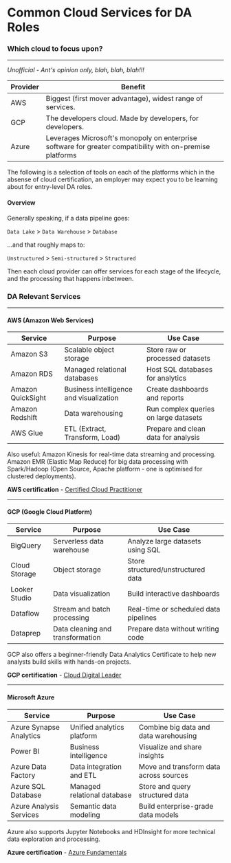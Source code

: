 # Common Cloud Services for DA Roles

### Which cloud to focus upon?
---

*Unofficial - Ant's opinion only, blah, blah, blah!!!*

|Provider|Benefit|
|---|---|
|AWS|Biggest (first mover advantage), widest range of services.|
|GCP|The developers cloud. Made by developers, for developers.|
|Azure|Leverages Microsoft's monopoly on enterprise software for greater compatibility with on-premise platforms|

The following is a selection of tools on each of the platforms which in the absense of cloud certification, an employer may expect you to be learning about for entry-level DA roles.

#### Overview
Generally speaking, if a data pipeline goes:

`Data Lake` >  `Data Warehouse` > `Database`

...and that roughly maps to:

`Unstructured` >  `Semi-structured` > `Structured`

Then each cloud provider can offer services for each stage of the lifecycle, and the processing that happens inbetween.

### DA Relevant Services
---
#### AWS (Amazon Web Services)

|Service|Purpose|Use Case|
|---|---|---|
|Amazon S3|Scalable object storage|Store raw or processed datasets|
|Amazon RDS|Managed relational databases|Host SQL databases for analytics|
|Amazon QuickSight|Business intelligence and visualization|Create dashboards and reports|
|Amazon Redshift|Data warehousing|Run complex queries on large datasets|
|AWS Glue|ETL (Extract, Transform, Load)|Prepare and clean data for analysis|

Also useful: Amazon Kinesis for real-time data streaming and processing. Amazon EMR (Elastic Map Reduce) for big data processing with Spark/Hadoop (Open Source, Apache platform - one is optimised for clustered deployments).

**AWS certification** - [Certified Cloud Practitioner](https://aws.amazon.com/certification/certified-cloud-practitioner/)

---
#### GCP (Google Cloud Platform)
|Service|Purpose|Use Case|
|---|---|---|
|BigQuery|Serverless data warehouse|Analyze large datasets using SQL|
|Cloud Storage|Object storage|Store structured/unstructured data|
|Looker Studio|Data visualization|Build interactive dashboards|
|Dataflow|Stream and batch processing|Real-time or scheduled data pipelines|
|Dataprep|Data cleaning and transformation|Prepare data without writing code|

GCP also offers a beginner-friendly Data Analytics Certificate to help new analysts build skills with hands-on projects.

**GCP certification** - [Cloud Digital Leader](https://cloud.google.com/learn/certification/cloud-digital-leader)

---
#### Microsoft Azure
|Service|Purpose|Use Case|
|---|---|---|
|Azure Synapse Analytics|Unified analytics platform|Combine big data and data warehousing|
|Power BI|Business intelligence|	Visualize and share insights|
|Azure Data Factory|Data integration and ETL|Move and transform data across sources|
|Azure SQL Database|Managed relational database|Store and query structured data|
|Azure Analysis Services|Semantic data modeling|Build enterprise-grade data models|

Azure also supports Jupyter Notebooks and HDInsight for more technical data exploration and processing.

**Azure certification** - [Azure Fundamentals](https://learn.microsoft.com/en-us/credentials/certifications/azure-fundamentals/?practice-assessment-type=certification)